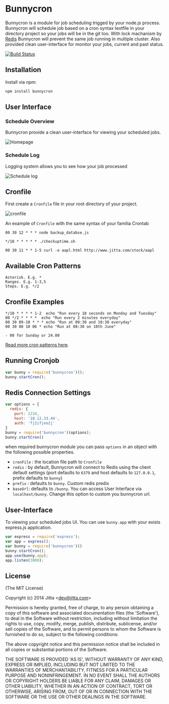 # Bunnycron
Bunnycron is a module for job scheduling trigged by your node.js process. Bunnycron will schedule job based on a cron syntax textfile in your directory project so your jobs will be in the git too. With lock machanism by [Redis](http://redis.io) Bunnycron will prevent the same job running in multiple cluster. Also provided clean user-interface for monitor your jobs, current and past status.

[![Build Status](https://travis-ci.org/jitta/bunnycron.svg)](https://travis-ci.org/jitta/bunnycron)

## Installation

Install via npm:

```sh
npm install bunnycron
```

## User Interface
### Schedule Overview
Bunnycron provide a clean user-interface for viewing your scheduled jobs.

![Homepage](https://cloud.githubusercontent.com/assets/837612/3614327/7ff3db9e-0dbf-11e4-8c7e-b045899b7c29.jpg)
 
### Schedule Log
Logging system allows you to see how your job processed

![Schedule log](https://cloud.githubusercontent.com/assets/837612/3609667/9ec2fe9c-0d7e-11e4-870c-69d45de7a8fd.png)



## Cronfile
First create a `Cronfile` file in your root directory of your project.

![cronfile](https://cloud.githubusercontent.com/assets/837612/3597594/48a60a5e-0cd4-11e4-9cef-e353240433ef.png)


An example of `Cronfile` with the same syntax of your familia Crontab

    00 30 12 * * * node backup_databse.js

	*/10 * * * * * ./checkuptime.sh

	00 30 11 * * 1-5 curl -o aapl.html http://www.jitta.com/stock/aapl


## Available Cron Patterns

    Asterisk. E.g. *
    Ranges. E.g. 1-3,5
    Steps. E.g. */2
    
## Cronfile Examples
    */10 * * * * 1-2  echo "Run every 10 seconds on Monday and Tuesday"
    00 */2 * * * *  echo "Run every 2 minutes everyday"
    00 30 09-10 * * * echo "Run at 09:30 and 10:30 everyday"
    00 30 08 10 06 * echo "Run at 08:30 on 10th June"

    - 00 for Sunday or 24.00


[Read more cron patterns here](http://www.thegeekstuff.com/2009/06/15-practical-crontab-examples/).


## Running Cronjob

```js
var bunny = require('bunnycron')();
bunny.startCron();
```

## Redis Connection Settings

```js
var options = {
  redis: {
    port: 1234,
    host: '10.12.33.44',
    auth: 'fj2ifjeo2j'
}
bunny = require('bunnycron')(options);
bunny.startCron()
```

when required bunnycron module you can pass `options` in an object with the following possible properties.

* `cronFile` : the location file path to `Cronfile`
* `redis` : by default, Bunnycron will connect to Redis using the client default settings (port defaults to `6379` and host defaults to `127.0.0.1`, prefix defaults to `bunny`)
* `prefix` : defaults to `bunny`. Custom redis predix
* `baseUrl`: defaults to `/bunny`. You can access User Interface via `localhost/bunny`. Change this option to custom you bunnycron url.



## User-Interface
To viewing your scheduled jobs UI. You can use `bunny.app` with your exists express.js application.

```js
var express = require('express');
var app = express();
var bunny = require('bunnycron')()
bunny.startCron();
app.use(bunny.app);
app.listen(3000);

```




    



## License 

(The MIT License)

Copyright (c) 2014 Jitta &lt;dev@jitta.com&gt;

Permission is hereby granted, free of charge, to any person obtaining
a copy of this software and associated documentation files (the
'Software'), to deal in the Software without restriction, including
without limitation the rights to use, copy, modify, merge, publish,
distribute, sublicense, and/or sell copies of the Software, and to
permit persons to whom the Software is furnished to do so, subject to
the following conditions:

The above copyright notice and this permission notice shall be
included in all copies or substantial portions of the Software.

THE SOFTWARE IS PROVIDED 'AS IS', WITHOUT WARRANTY OF ANY KIND,
EXPRESS OR IMPLIED, INCLUDING BUT NOT LIMITED TO THE WARRANTIES OF
MERCHANTABILITY, FITNESS FOR A PARTICULAR PURPOSE AND NONINFRINGEMENT.
IN NO EVENT SHALL THE AUTHORS OR COPYRIGHT HOLDERS BE LIABLE FOR ANY
CLAIM, DAMAGES OR OTHER LIABILITY, WHETHER IN AN ACTION OF CONTRACT,
TORT OR OTHERWISE, ARISING FROM, OUT OF OR IN CONNECTION WITH THE
SOFTWARE OR THE USE OR OTHER DEALINGS IN THE SOFTWARE.

